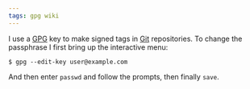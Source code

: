 ```yaml
---
tags: gpg wiki
---
```


I use a [GPG](/wiki/GPG) key to make signed tags in [Git](/wiki/Git) repositories. To change the passphrase I first bring up the interactive menu:

```shell
$ gpg --edit-key user@example.com
```

And then enter `passwd` and follow the prompts, then finally `save`.
